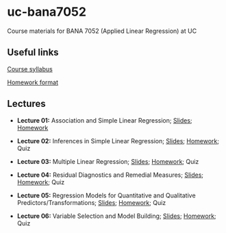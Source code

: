 # uc-bana7052

Course materials for BANA 7052 (Applied Linear Regression) at UC

## Useful links

[Course syllabus](https://bgreenwell.github.io/uc-bana7052/syllabus)

[Homework
format](https://bgreenwell.github.io/uc-bana7052/homework/BANA7041_HW_format.docx)

## Lectures

-   **Lecture 01:** Association and Simple Linear Regression;
    [Slides](https://bgreenwell.github.io/uc-bana7052/slides/lecture-01#1);
    [Homework](https://bgreenwell.github.io/uc-bana7052/homework/bana7052-hw1)

-   **Lecture 02:** Inferences in Simple Linear Regression;
    [Slides](https://bgreenwell.github.io/uc-bana7052/slides/lecture-02#1);
    [Homework](https://bgreenwell.github.io/uc-bana7052/homework/bana7052-hw2);
    Quiz

-   **Lecture 03:** Multiple Linear Regression;
    [Slides](https://bgreenwell.github.io/uc-bana7052/slides/lecture-03#1);
    [Homework](https://bgreenwell.github.io/uc-bana7052/homework/bana7052-hw3);
    Quiz

-   **Lecture 04:** Residual Diagnostics and Remedial Measures;
    [Slides](https://bgreenwell.github.io/uc-bana7052/slides/lecture-04#1);
    [Homework](https://bgreenwell.github.io/uc-bana7052/homework/bana7052-hw4);
    Quiz

-   **Lecture 05:** Regression Models for Quantitative and Qualitative
    Predictors/Transformations;
    [Slides](https://bgreenwell.github.io/uc-bana7052/slides/lecture-05#1);
    [Homework](https://bgreenwell.github.io/uc-bana7052/homework/bana7052-hw5);
    Quiz

-   **Lecture 06:** Variable Selection and Model Building;
    [Slides](https://bgreenwell.github.io/uc-bana7052/slides/lecture-06#1);
    [Homework](https://bgreenwell.github.io/uc-bana7052/homework/bana7052-hw6);
    Quiz
